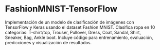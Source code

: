 # FashionMNIST-TensorFlow
Implementación de un modelo de clasificación de imágenes con TensorFlow y Keras usando el dataset Fashion MNIST. Clasifica ropa en 10 categorías: T-shirt/top, Trouser, Pullover, Dress, Coat, Sandal, Shirt, Sneaker, Bag, Ankle boot. Incluye código para entrenamiento, evaluación, predicciones y visualización de resultados.
